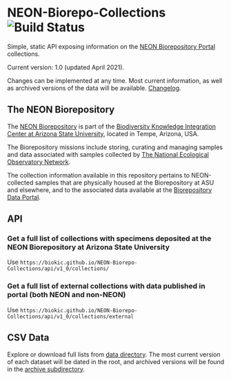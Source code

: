 # NEON-Biorepo-Collections ![Build Status](https://travis-ci.com/BioKIC/NEON-Biorepo-Collections.svg?branch=api)

Simple, static API exposing information on the [NEON Biorepository Portal](https://biorepo.neonscience.org/) collections.

Current version: 1.0 (updated April 2021).

Changes can be implemented at any time. Most current information, as well as archived versions of the data will be available. [Changelog](https://biokic.github.io/NEON-Biorepo-Collections/changes.md).

## The NEON Biorepository

The [NEON Biorepository](https://biorepo.neonscience.org/) is part of the [Biodiversity Knowledge Integration Center at Arizona State University](https://biokic.asu.edu/), located in Tempe, Arizona, USA.

The Biorepository missions include storing, curating and managing samples and data associated with samples collected by [The National Ecological Observatory Network](https://www.neonscience.org/).

The collection information available in this repository pertains to NEON-collected samples that are physically housed at the Biorepository at ASU and elsewhere, and to the associated data available at the [Biorepository Data Portal](https://biorepo.neonscience.org/).

## API

### Get a full list of collections with specimens deposited at the NEON Biorepository at Arizona State University

Use `https://biokic.github.io/NEON-Biorepo-Collections/api/v1_0/collections/`

### Get a full list of external collections with data published in portal (both NEON and non-NEON)

Use `https://biokic.github.io/NEON-Biorepo-Collections/api/v1_0/collections/external`

## CSV Data

Explore or download full lists from [data directory](./data). The most current version of each dataset will be dated in the root, and archived versions will be found in the [archive subdirectory](./data/archive/).
